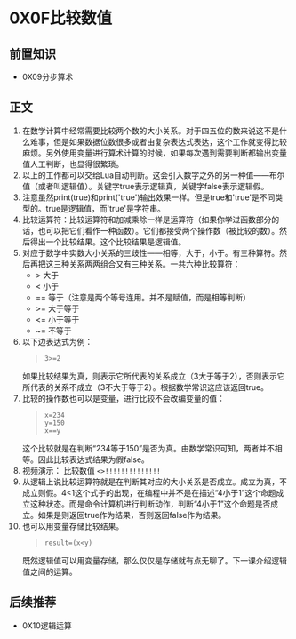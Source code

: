 # 0X0F比较数值
## 前置知识
* 0X09分步算术
## 正文
1. 在数学计算中经常需要比较两个数的大小关系。对于四五位的数来说这不是什么难事，但是如果数据位数很多或者由复杂表达式表达，这个工作就变得比较麻烦。另外使用变量进行算术计算的时候，如果每次遇到需要判断都输出变量值人工判断，也显得很繁琐。
2. 以上的工作都可以交给Lua自动判断。这会引入数字之外的另一种值——布尔值（或者叫逻辑值）。关键字true表示逻辑真，关键字false表示逻辑假。
3. 注意虽然print(true)和print('true')输出效果一样。但是true和'true'是不同类型的。true是逻辑值，而'true'是字符串。
3. 比较运算符：比较运算符和加减乘除一样是运算符（如果你学过函数部分的话，也可以把它们看作一种函数）。它们都接受两个操作数（被比较的数）。然后得出一个比较结果。这个比较结果是逻辑值。
4. 对应于数学中实数大小关系的三歧性——相等，大于，小于。有三种算符。然后再把这三种关系两两组合又有三种关系。一共六种比较算符：
    * \> 大于
    * < 小于
    * == 等于（注意是两个等号连用。并不是赋值，而是相等判断）
    * \>= 大于等于
    * <= 小于等于
    * ~= 不等于
5. 以下边表达式为例：
    >```
    >3>=2
    >```
    如果比较结果为真，则表示它所代表的关系成立（3大于等于2），否则表示它所代表的关系不成立（3不大于等于2）。根据数学常识这应该返回true。
6. 比较的操作数也可以是变量，进行比较不会改编变量的值：
    >```
    >x=234
    >y=150
    >x==y
    >```
    这个比较就是在判断“234等于150”是否为真。由数学常识可知，两者并不相等。因此比较表达式结果为假false。
7. 视频演示： 比较数值 `<>!!!!!!!!!!!!!!`
8. 从逻辑上说比较运算符就是在判断其对应的大小关系是否成立。成立为真，不成立则假。4<1这个式子的出现，在编程中并不是在描述“4小于1”这个命题成立这种状态。而是命令计算机进行判断动作，判断“4小于1”这个命题是否成立。如果是则返回true作为结果，否则返回false作为结果。
9. 也可以用变量存储比较结果。
    >```
    >result=(x<y)
    >```
    既然逻辑值可以用变量存储，那么仅仅是存储就有点无聊了。下一课介绍逻辑值之间的运算。
## 后续推荐
* 0X10逻辑运算